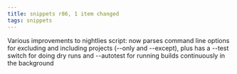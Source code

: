 ```yaml
---
title: snippets r86, 1 item changed
tags: snippets
---
```


Various improvements to nightlies script: now parses command line options for excluding and including projects (--only and --except), plus has a --test switch for doing dry runs and --autotest for running builds continuously in the background
